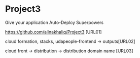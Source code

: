 # Project3
Give your application Auto-Deploy Superpowers

https://github.com/alinakhaliq/Project3 [URL01]

cloud formation, stacks, udapeople-frontend -> outputs[URL02]

cloud front -> distribution ->  distribution domain name [URL03]